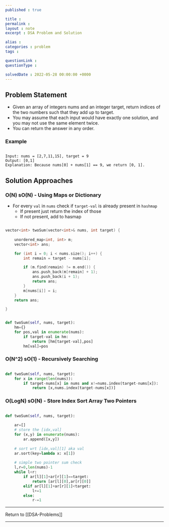```yaml
---
published : true

title : 
permalink : 
layout : note
excerpt : DSA Problem and Solution

alias : 
categories : problem
tags : 

questionLink : 
questionType : 

solvedDate : 2022-05-28 00:00:00 +0000
---
```


## Problem Statement

- Given an array of integers nums and an integer target, return indices of the two numbers such that they add up to target.
- You may assume that each input would have exactly one solution, and you may not use the same element twice.
- You can return the answer in any order.

### Example

```

Input: nums = [2,7,11,15], target = 9
Output: [0,1]
Explanation: Because nums[0] + nums[1] == 9, we return [0, 1].

```

## Solution Approaches

### O(N) sO(N) - Using Maps or Dictionary

- For every `val` in `nums` check if `target-val` is already present in `hashmap`
	- If present just return the index of those
	- If not present, add to hasmap

```cpp

vector<int> twoSum(vector<int>& nums, int target) {
	
	unordered_map<int, int> m;
	vector<int> ans;

	for (int i = 0; i < nums.size(); i++) {
		int remain = target - nums[i];

		if (m.find(remain) != m.end()) {
			ans.push_back(m[remain] + 1);
			ans.push_back(i + 1);
			return ans;
		}
		m[nums[i]] = i;
	}
	return ans;

}

```

```python

def twoSum(self, nums, target):
	hm={}
	for pos,val in enumerate(nums):
		if target-val in hm:
			return [hm[target-val],pos]
		hm[val]=pos

```

### O(N^2) sO(1) - Recursively Searching

```python

def twoSum(self, nums, target):
	for x in range(len(nums)):
		if target-nums[x] in nums and x!=nums.index(target-nums[x]):
			return [x,nums.index(target-nums[x])]

```

### O(LogN) sO(N) - Store Index Sort Array Two Pointers

```python

def twoSum(self, nums, target):
	
	ar=[] 
	# store the [idx,val]
	for (x,y) in enumerate(nums):
		ar.append([x,y])
	
	# sort wrt [idx,val][1] aka val
	ar.sort(key=lambda x: x[1])
	
	# simple two pointer sum check
	l,r=0,len(nums)-1
	while l<r:
		if ar[l][1]+ar[r][1]==target:
			return [ar[l][0],ar[r][0]]
		elif ar[l][1]+ar[r][1]<target:
			l+=1
		else:
			r-=1

```

---

Return to [[DSA-Problems]]

---

